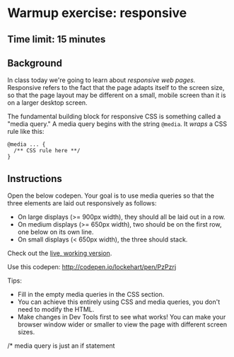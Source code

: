 # Warmup exercise: responsive

## Time limit: 15 minutes

## Background

In class today we're going to learn about _responsive web pages._
Responsive refers to the fact that the page adapts itself to the screen
size, so that the page layout may be different on a small, mobile screen
than it is on a larger desktop screen.

The fundamental building block for responsive CSS is something called a
"media query." A media query begins with the string `@media`. It _wraps_
a CSS rule like this:

    @media ... {
      /** CSS rule here **/
    }

## Instructions

Open the below codepen. Your goal is to use media queries so that the
three elements are laid out responsively as follows:

- On large displays (>= 900px width), they should all be laid out in a
  row.
- On medium displays (>= 650px width), two should be on the first row,
  one below on its own line.
- On small displays (< 650px width), the three should stack.

Check out the [live, working version][live].

Use this codepen: http://codepen.io/lockehart/pen/PzPzrj

Tips:
- Fill in the empty media queries in the CSS section.
- You can achieve this entirely using CSS and media queries, you don't
  need to modify the HTML.
- Make changes in Dev Tools first to see what works! You can make your
  browser window wider or smaller to view the page with different screen
  sizes.

[live]: http://horizons-school-of-technology.github.io/week02/day2/1_warmup/solution/index.html


/* media query is just an if statement 
